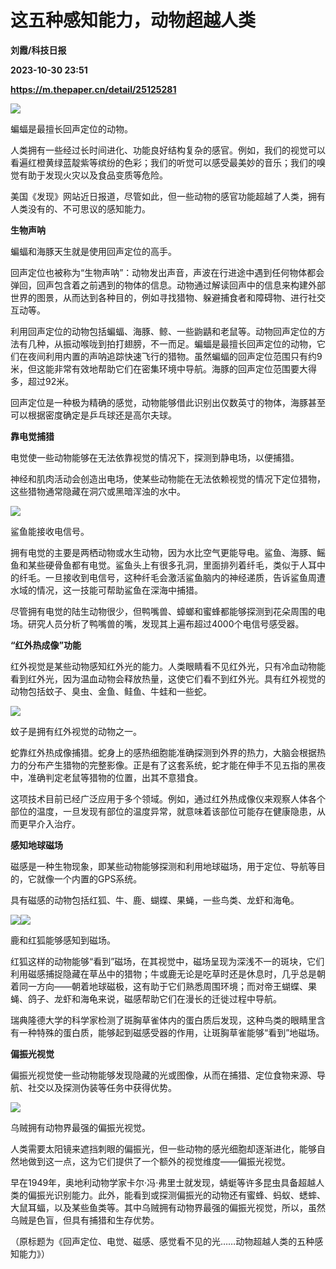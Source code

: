 # 这五种感知能力，动物超越人类
**刘霞/科技日报**

**2023-10-30 23:51**

**https://m.thepaper.cn/detail/25125281**

![](https://imagecloud.thepaper.cn/thepaper/image/276/331/685.jpg)

蝙蝠是最擅长回声定位的动物。

人类拥有一些经过长时间进化、功能良好结构复杂的感官。例如，我们的视觉可以看遍红橙黄绿蓝靛紫等缤纷的色彩；我们的听觉可以感受最美妙的音乐；我们的嗅觉有助于发现火灾以及食品变质等危险。

美国《发现》网站近日报道，尽管如此，但一些动物的感官功能超越了人类，拥有人类没有的、不可思议的感知能力。

**生物声呐**

蝙蝠和海豚天生就是使用回声定位的高手。

回声定位也被称为“生物声呐”：动物发出声音，声波在行进途中遇到任何物体都会弹回，回声包含着之前遇到的物体的信息。动物通过解读回声中的信息来构建外部世界的图景，从而达到各种目的，例如寻找猎物、躲避捕食者和障碍物、进行社交互动等。

利用回声定位的动物包括蝙蝠、海豚、鲸、一些鼩鼱和老鼠等。动物回声定位的方法有几种，从振动喉咙到拍打翅膀，不一而足。蝙蝠是最擅长回声定位的动物，它们在夜间利用内置的声呐追踪快速飞行的猎物。虽然蝙蝠的回声定位范围只有约9米，但这能非常有效地帮助它们在密集环境中导航。海豚的回声定位范围要大得多，超过92米。

回声定位是一种极为精确的感觉，动物能够借此识别出仅数英寸的物体，海豚甚至可以根据密度确定是乒乓球还是高尔夫球。

**靠电觉捕猎**

电觉使一些动物能够在无法依靠视觉的情况下，探测到静电场，以便捕猎。

神经和肌肉活动会创造出电场，使某些动物能在无法依赖视觉的情况下定位猎物，这些猎物通常隐藏在洞穴或黑暗浑浊的水中。

![](https://imagecloud.thepaper.cn/thepaper/image/276/331/689.jpg)

鲨鱼能接收电信号。

拥有电觉的主要是两栖动物或水生动物，因为水比空气更能导电。鲨鱼、海豚、鳐鱼和某些硬骨鱼都有电觉。鲨鱼头上有很多孔洞，里面排列着纤毛，类似于人耳中的纤毛。一旦接收到电信号，这种纤毛会激活鲨鱼脑内的神经递质，告诉鲨鱼周遭水域的情况，这一技能可帮助鲨鱼在深海中捕猎。

尽管拥有电觉的陆生动物很少，但鸭嘴兽、蟑螂和蜜蜂都能够探测到花朵周围的电场。研究人员分析了鸭嘴兽的嘴，发现其上遍布超过4000个电信号感受器。

**“红外热成像”功能**

红外视觉是某些动物感知红外光的能力。人类眼睛看不见红外光，只有冷血动物能看到红外光，因为温血动物会释放热量，这使它们看不到红外光。具有红外视觉的动物包括蚊子、臭虫、金鱼、鲑鱼、牛蛙和一些蛇。

![](https://imagecloud.thepaper.cn/thepaper/image/276/331/687.jpg)

蚊子是拥有红外视觉的动物之一。

蛇靠红外热成像捕猎。蛇身上的感热细胞能准确探测到外界的热力，大脑会根据热力的分布产生猎物的完整影像。正是有了这套系统，蛇才能在伸手不见五指的黑夜中，准确判定老鼠等猎物的位置，出其不意猎食。

这项技术目前已经广泛应用于多个领域。例如，通过红外热成像仪来观察人体各个部位的温度，一旦发现有部位的温度异常，就意味着该部位可能存在健康隐患，从而更早介入治疗。

**感知地球磁场**

磁感是一种生物现象，即某些动物能够探测和利用地球磁场，用于定位、导航等目的，它就像一个内置的GPS系统。

具有磁感的动物包括红狐、牛、鹿、蝴蝶、果蝇，一些鸟类、龙虾和海龟。

![](https://imagecloud.thepaper.cn/thepaper/image/276/331/690.jpg)![](https://imagecloud.thepaper.cn/thepaper/image/276/331/686.jpg)

鹿和红狐能够感知到磁场。

红狐这样的动物能够“看到”磁场，在其视觉中，磁场呈现为深浅不一的斑块，它们利用磁感捕捉隐藏在草丛中的猎物；牛或鹿无论是吃草时还是休息时，几乎总是朝着同一方向——朝着地球磁极，这有助于它们熟悉周围环境；而对帝王蝴蝶、果蝇、鸽子、龙虾和海龟来说，磁感帮助它们在漫长的迁徙过程中导航。

瑞典隆德大学的科学家检测了斑胸草雀体内的蛋白质后发现，这种鸟类的眼睛里含有一种特殊的蛋白质，能够起到磁感受器的作用，让斑胸草雀能够“看到”地磁场。

**偏振光视觉**

偏振光视觉使一些动物能够发现隐藏的光或图像，从而在捕猎、定位食物来源、导航、社交以及探测伪装等任务中获得优势。

![](https://imagecloud.thepaper.cn/thepaper/image/276/331/688.jpg)

乌贼拥有动物界最强的偏振光视觉。

人类需要太阳镜来遮挡刺眼的偏振光，但一些动物的感光细胞却逐渐进化，能够自然地做到这一点，这为它们提供了一个额外的视觉维度——偏振光视觉。

早在1949年，奥地利动物学家卡尔·冯·弗里士就发现，蜻蜓等许多昆虫具备超越人类的偏振光识别能力。此外，能看到或探测偏振光的动物还有蜜蜂、蚂蚁、蟋蟀、大鼠耳蝠，以及某些鱼类等。其中乌贼拥有动物界最强的偏振光视觉，所以，虽然乌贼是色盲，但具有捕猎和生存优势。

（原标题为《回声定位、电觉、磁感、感觉看不见的光……动物超越人类的五种感知能力》）